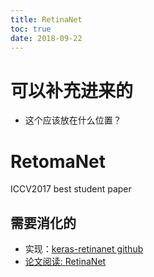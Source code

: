 ```yaml
---
title: RetinaNet
toc: true
date: 2018-09-22
---
```

# 可以补充进来的

- 这个应该放在什么位置？

# RetomaNet

ICCV2017 best student paper



## 需要消化的

- 实现：[keras-retinanet github](https://github.com/fizyr/keras-retinanet)
- [论文阅读: RetinaNet](https://blog.csdn.net/JNingWei/article/details/80038594)
